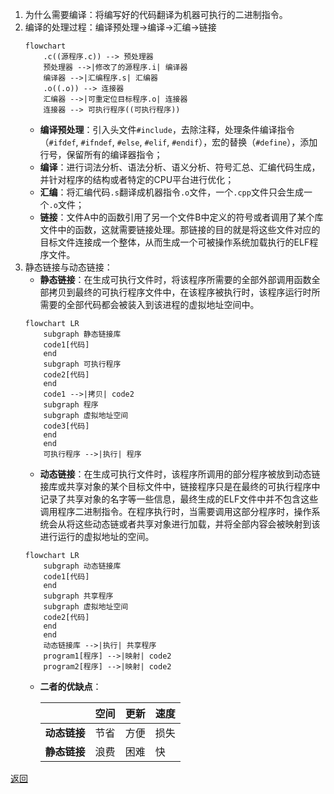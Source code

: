 1. 为什么需要编译：将编写好的代码翻译为机器可执行的二进制指令。
2. 编译的处理过程：编译预处理->编译->汇编->链接
	```mermaid
	flowchart
	    .c((源程序.c)) --> 预处理器
		预处理器 -->|修改了的源程序.i| 编译器
		编译器 -->|汇编程序.s| 汇编器
		.o((.o)) --> 连接器
		汇编器 -->|可重定位目标程序.o| 连接器
		连接器 --> 可执行程序((可执行程序))
	```
	- **编译预处理**：引入头文件`#include`，去除注释，处理条件编译指令（`#ifdef`, `#ifndef`, `#else`, `#elif`, `#endif`），宏的替换（`#define`），添加行号，保留所有的编译器指令；
	- **编译**：进行词法分析、语法分析、语义分析、符号汇总、汇编代码生成，并针对程序的结构或者特定的CPU平台进行优化；
	- **汇编**：将汇编代码`.s`翻译成机器指令`.o`文件，一个`.cpp`文件只会生成一个`.o`文件；
	- **链接**：文件A中的函数引用了另一个文件B中定义的符号或者调用了某个库文件中的函数，这就需要链接处理。那链接的目的就是将这些文件对应的目标文件连接成一个整体，从而生成一个可被操作系统加载执行的ELF程序文件。
3. 静态链接与动态链接：
	- **静态链接**：在生成可执行文件时，将该程序所需要的全部外部调用函数全部拷贝到最终的可执行程序文件中，在该程序被执行时，该程序运行时所需要的全部代码都会被装入到该进程的虚拟地址空间中。
	```mermaid
	flowchart LR
		subgraph 静态链接库
	    code1[代码]
	    end
		subgraph 可执行程序
	    code2[代码]
	    end
	    code1 -->|拷贝| code2
		subgraph 程序
		subgraph 虚拟地址空间
	    code3[代码]
	    end
	    end
		可执行程序 -->|执行| 程序
	```
	- **动态链接**：在生成可执行文件时，该程序所调用的部分程序被放到动态链接库或共享对象的某个目标文件中，链接程序只是在最终的可执行程序中记录了共享对象的名字等一些信息，最终生成的ELF文件中并不包含这些调用程序二进制指令。在程序执行时，当需要调用这部分程序时，操作系统会从将这些动态链或者共享对象进行加载，并将全部内容会被映射到该进行运行的虚拟地址的空间。
	```mermaid
	flowchart LR
		subgraph 动态链接库
	    code1[代码]
	    end
		subgraph 共享程序
		subgraph 虚拟地址空间
	    code2[代码]
	    end
	    end
		动态链接库 -->|执行| 共享程序
		program1[程序] -->|映射| code2
		program2[程序] -->|映射| code2
	```
	- **二者的优缺点**：
	
		|| **空间** | **更新** | **速度**
		| ------ | ----- | ---- | ----
		| **动态链接** | 节省 | 方便 | 损失
		| **静态链接** | 浪费 | 困难 | 快

[返回](C++编译与内存相关/readme)